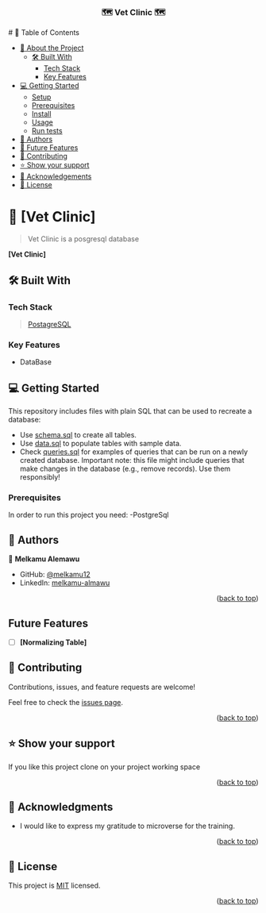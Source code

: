 <a name="readme-top"></a>

<div align="center">

  <h3> 🗺️ <b>Vet Clinic</b> 🗺️</h3>

</div>
<div >
# 📗 Table of Contents

- [📖 About the Project](#about-project)
  - [🛠 Built With](#built-with)
    - [Tech Stack](#tech-stack)
    - [Key Features](#key-features)
- [💻 Getting Started](#getting-started)
  - [Setup](#setup)
  - [Prerequisites](#prerequisites)
  - [Install](#install)
  - [Usage](#usage)
  - [Run tests](#run-tests)
- [👥 Authors](#authors)
- [🔭 Future Features](#future-features)
- [🤝 Contributing](#contributing)
- [⭐️ Show your support](#support)
- [🙏 Acknowledgements](#acknowledgements)
- [📝 License](#license)

<!-- PROJECT DESCRIPTION -->

# 📖 [Vet Clinic] <a name="about-project"></a>

> Vet Clinic is a posgresql database

**[Vet Clinic]**

## 🛠 Built With <a name="built-with"></a>

### Tech Stack <a name="tech-stack"></a>

>[PostagreSQL](https://www.postgresql.org/)

### Key Features

- DataBase


## 💻 Getting Started <a name="getting-started"></a>

This repository includes files with plain SQL that can be used to recreate a database:

- Use [schema.sql](https://github.com/melkamu12/vet_clinic/blob/animals-table/Schema.sql) to create all tables.
- Use [data.sql](https://github.com/melkamu12/vet_clinic/blob/animals-table/data.sql) to populate tables with sample data.
- Check [queries.sql](https://github.com/melkamu12/vet_clinic/blob/animals-table/data.sql) for examples of queries that can be run on a newly created database. Important note: this file might include queries that make changes in the database (e.g., remove records). Use them responsibly!

### Prerequisites

In order to run this project you need:
-PostgreSql

<!-- AUTHORS -->

## 👥 Authors <a name="authors"></a>

👤 **Melkamu Alemawu**

- GitHub: [@melkamu12](https://github.com/melkamu12)
- LinkedIn: [melkamu-almawu](https://www.linkedin.com/in/melkamu-almawu/)


<p align="right">(<a href="#readme-top">back to top</a>)</p>

## Future Features

- [ ] **[Normalizing Table]**

## 🤝 Contributing <a name="contributing"></a>

Contributions, issues, and feature requests are welcome!

Feel free to check the [issues page](git@github.com:melkamu12/vet_clinic.git).

<p align="right">(<a href="#readme-top">back to top</a>)</p>

## ⭐️ Show your support <a name="support"></a>

If you like this project clone on your project working space

<p align="right">(<a href="#readme-top">back to top</a>)</p>

<!-- ACKNOWLEDGEMENTS -->

## 🙏 Acknowledgments <a name="acknowledgements"></a>
- I would like to express my gratitude to microverse for the training.

<p align="right">(<a href="#readme-top">back to top</a>)</p>

## 📝 License <a name="license"></a>

This project is [MIT](./LICENSE) licensed.

<p align="right">(<a href="#readme-top">back to top</a>)</p>
